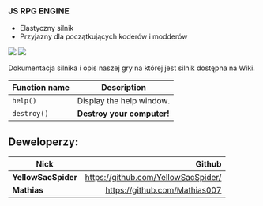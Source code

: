### JS RPG ENGINE

- Elastyczny silnik
- Przyjazny dla początkujących koderów i modderów

![](https://img.shields.io/github/issues/YellowSacSpider/js-rpg-game) ![](https://img.shields.io/github/stars/YellowSacSpider/js-rpg-game)

Dokumentacja silnika i opis naszej gry na której jest silnik dostępna na Wiki.

| Function name | Description                    |
| ------------- | ------------------------------ |
| `help()`      | Display the help window.       |
| `destroy()`   | **Destroy your computer!**     |


## Deweloperzy:

| **Nick**      | **Github** |
| --------- | -----:|
| **YellowSacSpider**     |   https://github.com/YellowSacSpider/ |
| **Mathias**  | https://github.com/Mathias007 |
